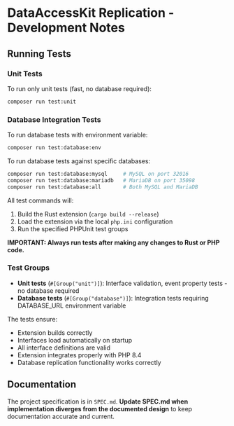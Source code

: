 # DataAccessKit Replication - Development Notes

## Running Tests

### Unit Tests
To run only unit tests (fast, no database required):
```bash
composer run test:unit
```

### Database Integration Tests
To run database tests with environment variable:
```bash
composer run test:database:env
```

To run database tests against specific databases:
```bash
composer run test:database:mysql     # MySQL on port 32016
composer run test:database:mariadb   # MariaDB on port 35098
composer run test:database:all       # Both MySQL and MariaDB
```

All test commands will:
1. Build the Rust extension (`cargo build --release`)
2. Load the extension via the local `php.ini` configuration
3. Run the specified PHPUnit test groups

**IMPORTANT: Always run tests after making any changes to Rust or PHP code.**

### Test Groups
- **Unit tests** (`#[Group("unit")]`): Interface validation, event property tests - no database required
- **Database tests** (`#[Group("database")]`): Integration tests requiring DATABASE_URL environment variable

The tests ensure:
- Extension builds correctly
- Interfaces load automatically on startup
- All interface definitions are valid
- Extension integrates properly with PHP 8.4
- Database replication functionality works correctly

## Documentation

The project specification is in `SPEC.md`. **Update SPEC.md when implementation diverges from the documented design** to keep documentation accurate and current.